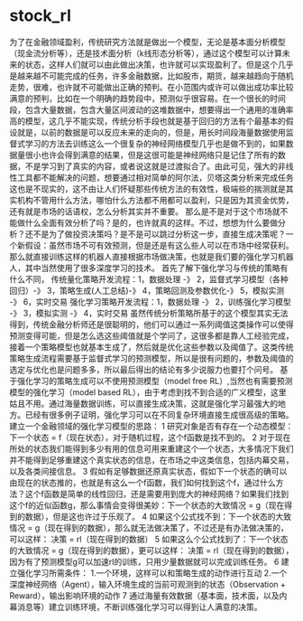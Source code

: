 # stock_rl
为了在金融领域盈利，传统研究方法就是做出一个模型，无论是基本面分析模型（现金流分析等），还是技术面分析（k线形态分析等），通过这个模型可以计算未来的状态，这样人们就可以由此做出决策，也许就可以实现盈利了。但是这个几乎是越来越不可能完成的任务，许多金融数据，比如股市，期货，越来越趋向于随机走势，很难，也许就不可能做出正确的预判。在小范围内或许可以做出成功率比较满意的预判，比如在一个明确的趋势段中，预测似乎很容易。在一个很长的时间段，包含大量数据，包含大量区间波动的这堆数据中，想要得出一个通用的准确率高的模型，这几乎不能实现，传统分析手段也就是基于回归的方法有个最基本的假设就是，以前的数据是可以反应未来的走向的，但是，用长时间段海量数据使用监督式学习的方法去训练这么一个很复杂的神经网络模型几乎也是做不到的，如果数据量很小也许会得到满意的结果，但是这很可能是神经网络只是记住了所有的数据，不是学习到了真实的内容，或者说这就是过渡拟合了。由此可见，强大的非线性工具都不能解决的问题，想要通过相对简单的阿尔法，贝塔这类分析来完成任务这也是不现实的，这不由让人们怀疑那些传统方法的有效性，极端些的揣测就是其实机构不管用什么方法，哪怕什么方法都不用都可以盈利，只是因为其资金优势，还有就是市场的话语权，怎么分析其实并不重要。
那么是不是对于这个市场就不能做什么全面有效分析了吗？是的，也许就真的这样。不过，想想为什么要做分析？还不是为了做投资决策吗？是不是可以跳过分析这一步，直接生成决策呢？一个新假设：虽然市场不可有效预测，但是还是有这么些人可以在市场中经常获利。那么就直接训练这样的机器人直接根据市场做决策，也就是我们要的强化学习机器人，其中当然使用了很多深度学习的技术。
首先了解下强化学习与传统的策略有什么不同，
传统量化策略开发流程：1，数据处理 -》 2，监督式学习模型（各种回归）-》 3，策略生成(人工总结)-》 4，策略回测及参数优化-》 5，模拟实测 -》 6，实时交易
强化学习策略开发流程：1，数据处理 -》 2，训练强化学习模型 -》 3，模拟实测 -》 4，实时交易
虽然传统分析策略所基于的这个模型其实无法得到，传统金融分析师还是很聪明的，他们可以通过一系列阈值这类操作可以使得预测变得可能，但是怎么选这些阈值就是个学问了，这很多都是靠人工经验完成，接着一个策略模型也就基本生成了，然后就是优化这些参数以及阈值了。这类传统策略生成流程需要基于监督式学习的预测模型，所以是很有问题的，参数及阈值的选定与优化也是问题多多，所以最后得出的结论有多少说服力也要打个问号。
基于强化学习的策略生成可以不使用预测模型（model free RL）,当然也有需要预测模型的强化学习（model based RL），由于考虑到找不到合适的广义模型，这里姑且不用。通过海量数据训练，可以直接生成决策，这就是强化学习最强大的地方。已经有很多例子证明，强化学习可以在不同复杂环境直接生成很高级的策略。
建立一个金融领域的强化学习模型的思路：
1 研究对象是否有存在一个动态模型：  下一个状态 = f（现在状态），对于随机过程，这个f函数是找不到的。
2 对于现在所处的状态我们能得到多少有用的信息可用来重建这个一个状态，大多情况下我们并不能得到足够重建这个真实状态的信息，在市场之中这类信息，包括内幕交易，以及各类间接信息。
3 假如有足够数据还原真实状态，假如下一个状态的确可以由现在的状态推的，也就是有这么一个f函数，我们如何找到这个f，通过什么方法？这个f函数是简单的线性回归，还是需要用到庞大的神经网络？如果我们找到这个f的近似函数g，那么事情会变得很美妙：下一个状态的大致情况 = g（现在得到的数据），但是这也许过于乐观了。
4 如果这个公式找不到：下一个状态的大致情况 = g（现在得到的数据），那么就无法做决策了，不过还是有办法做决策的，可以这样： 决策 = rl（现在得到的数据）
5 如果这么个公式找到了：下一个状态的大致情况 = g（现在得到的数据），更可以这样： 决策 = rl（现在得到的数据），因为有了预测模型g可以加速rl的训练，只用少量数据就可以完成训练任务。
6 建立强化学习所需条件：
  1.一个环境，这样可以和策略生成的动作进行互动
  2.一个深度神经网络（Agent），输入环境生成的当前可观测到的状态（Observation + Reward），输出影响环境的动作
7 通过海量有效数据（基本面，技术面，以及内幕消息等）建立训练环境，不断训练强化学习可以得到让人满意的决策。
